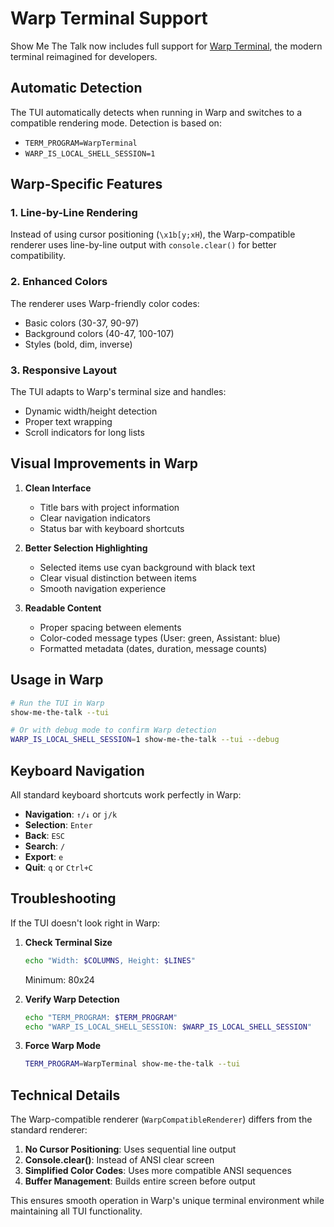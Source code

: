 # Warp Terminal Support

Show Me The Talk now includes full support for [Warp Terminal](https://www.warp.dev/), the modern terminal reimagined for developers.

## Automatic Detection

The TUI automatically detects when running in Warp and switches to a compatible rendering mode. Detection is based on:

- `TERM_PROGRAM=WarpTerminal`
- `WARP_IS_LOCAL_SHELL_SESSION=1`

## Warp-Specific Features

### 1. **Line-by-Line Rendering**
Instead of using cursor positioning (`\x1b[y;xH`), the Warp-compatible renderer uses line-by-line output with `console.clear()` for better compatibility.

### 2. **Enhanced Colors**
The renderer uses Warp-friendly color codes:
- Basic colors (30-37, 90-97)
- Background colors (40-47, 100-107)
- Styles (bold, dim, inverse)

### 3. **Responsive Layout**
The TUI adapts to Warp's terminal size and handles:
- Dynamic width/height detection
- Proper text wrapping
- Scroll indicators for long lists

## Visual Improvements in Warp

1. **Clean Interface**
   - Title bars with project information
   - Clear navigation indicators
   - Status bar with keyboard shortcuts

2. **Better Selection Highlighting**
   - Selected items use cyan background with black text
   - Clear visual distinction between items
   - Smooth navigation experience

3. **Readable Content**
   - Proper spacing between elements
   - Color-coded message types (User: green, Assistant: blue)
   - Formatted metadata (dates, duration, message counts)

## Usage in Warp

```bash
# Run the TUI in Warp
show-me-the-talk --tui

# Or with debug mode to confirm Warp detection
WARP_IS_LOCAL_SHELL_SESSION=1 show-me-the-talk --tui --debug
```

## Keyboard Navigation

All standard keyboard shortcuts work perfectly in Warp:

- **Navigation**: `↑/↓` or `j/k`
- **Selection**: `Enter`
- **Back**: `ESC`
- **Search**: `/`
- **Export**: `e`
- **Quit**: `q` or `Ctrl+C`

## Troubleshooting

If the TUI doesn't look right in Warp:

1. **Check Terminal Size**
   ```bash
   echo "Width: $COLUMNS, Height: $LINES"
   ```
   Minimum: 80x24

2. **Verify Warp Detection**
   ```bash
   echo "TERM_PROGRAM: $TERM_PROGRAM"
   echo "WARP_IS_LOCAL_SHELL_SESSION: $WARP_IS_LOCAL_SHELL_SESSION"
   ```

3. **Force Warp Mode**
   ```bash
   TERM_PROGRAM=WarpTerminal show-me-the-talk --tui
   ```

## Technical Details

The Warp-compatible renderer (`WarpCompatibleRenderer`) differs from the standard renderer:

1. **No Cursor Positioning**: Uses sequential line output
2. **Console.clear()**: Instead of ANSI clear screen
3. **Simplified Color Codes**: Uses more compatible ANSI sequences
4. **Buffer Management**: Builds entire screen before output

This ensures smooth operation in Warp's unique terminal environment while maintaining all TUI functionality.